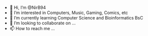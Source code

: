 - 👋 Hi, I’m @NirB94
- 👀 I’m interested in Computers, Music, Gaming, Comics, etc
- 🌱 I’m currently learning Computer Science and Bioinformatics BsC
- 💞️ I’m looking to collaborate on ...
- 📫 How to reach me ...

<!---
NirB94/NirB94 is a ✨ special ✨ repository because its `README.md` (this file) appears on your GitHub profile.
You can click the Preview link to take a look at your changes.
--->
